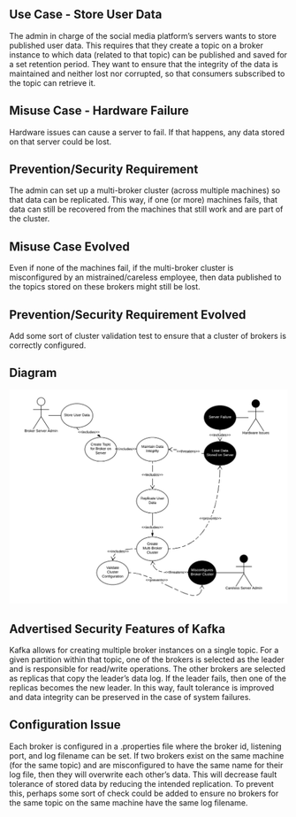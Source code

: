 ## Use Case - Store User Data

The admin in charge of the social media platform’s servers wants to store published user data. This requires that they create a topic on a broker instance to which data (related to that topic) can be published and saved for a set retention period. They want to ensure that the integrity of the data is maintained and neither lost nor corrupted, so that consumers subscribed to the topic can retrieve it. 

## Misuse Case - Hardware Failure

Hardware issues can cause a server to fail. If that happens, any data stored on that server could be lost.

## Prevention/Security Requirement

The admin can set up a multi-broker cluster (across multiple machines) so that data can be replicated. This way, if one (or more) machines fails, that data can still be recovered from the machines that still work and are part of the cluster.

## Misuse Case Evolved

Even if none of the machines fail, if the multi-broker cluster is misconfigured by an mistrained/careless employee, then data published to the topics stored on these brokers might still be lost.

## Prevention/Security Requirement Evolved

Add some sort of cluster validation test to ensure that a cluster of brokers is correctly configured.

## Diagram

![Hardware Failure Use Case Diagram](/images/UseCaseDiagram_HardwareFailure.png)
  
## Advertised Security Features of Kafka

Kafka allows for creating multiple broker instances on a single topic. For a given partition within that topic, one of the brokers is selected as the leader and is responsible for read/write operations. The other brokers are selected as replicas that copy the leader’s data log. If the leader fails, then one of the replicas becomes the new leader. In this way, fault tolerance is improved and data integrity can be preserved in the case of system failures.

## Configuration Issue

Each broker is configured in a .properties file where the broker id, listening port, and log filename can be set. If two brokers exist on the same machine (for the same topic) and are misconfigured to have the same name for their log file, then they will overwrite each other’s data. This will decrease fault tolerance of stored data by reducing the intended replication. To prevent this, perhaps some sort of check could be added to ensure no brokers for the same topic on the same machine have the same log filename.
